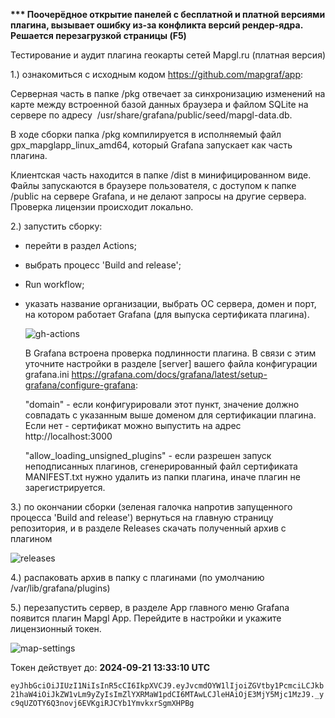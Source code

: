 <b>*** Поочерёдное открытие панелей с бесплатной и платной версиями плагина, вызывает ошибку из-за конфликта версий рендер-ядра. Решается перезагрузкой страницы (F5) </b>

Тестирование и аудит плагина геокарты сетей Mapgl.ru (платная версия)

1.) ознакомиться с исходным кодом https://github.com/mapgraf/app: 

Серверная часть в папке /pkg отвечает за синхронизацию изменений на карте между встроенной базой данных браузера и файлом SQLite на сервере по адресу  /usr/share/grafana/public/seed/mapgl-data.db. 

В ходе сборки папка /pkg компилируется в исполняемый файл gpx_mapglapp_linux_amd64, который Grafana запускает как часть плагина.    


Клиентская часть находится в папке /dist в минифицированном виде. Файлы запускаются в браузере пользователя, с доступом к папке /public на сервере Grafana, и не делают запросы на другие сервера. 
Проверка лицензии происходит локально.

2.) запустить сборку:
 - перейти в раздел Actions;
 - выбрать процесс 'Build and release';
 - Run workflow;
 - указать название организации, выбрать ОС сервера, домен и порт, на котором работает Grafana (для выпуска сертификата плагина). 
 
   ![gh-actions](https://github.com/user-attachments/assets/b207f89b-af09-46fc-983b-5245b832eaba)

     
   В Grafana встроена проверка подлинности плагина. В связи с этим уточните настройки в разделе [server] вашего файла конфигурации grafana.ini https://grafana.com/docs/grafana/latest/setup-grafana/configure-grafana:
   
    "domain" - если конфигурировали этот пункт, значение должно совпадать с указанным выше доменом для сертификации плагина. Если нет - сертификат можно выпустить на адрес http://localhost:3000
   
    "allow_loading_unsigned_plugins" - если разрешен запуск неподписанных плагинов, сгенерированный файл сертификата MANIFEST.txt нужно удалить из папки плагина, иначе плагин не зарегистрируется.
    

3.) по окончании сборки (зеленая галочка напротив запущенного процесса 'Build and release') вернуться на главную страницу репозитория, и в разделе Releases скачать полученный архив с плагином

![releases](https://github.com/user-attachments/assets/9c1cbebd-38c8-47f1-9b84-821d4be34f0f)

4.) распаковать архив в папку с плагинами (по умолчанию /var/lib/grafana/plugins)

5.) перезапустить сервер, в разделе App главного меню Grafana появится плагин Mapgl App. Перейдите в настройки и укажите лицензионный токен.

![map-settings](https://github.com/user-attachments/assets/03507bc4-77b1-429a-a8d9-61f2dd60487b)

Токен действует до: <b>2024-09-21 13:33:10 UTC</b>

```eyJhbGciOiJIUzI1NiIsInR5cCI6IkpXVCJ9.eyJvcmdOYW1lIjoiZGVtby1PcmciLCJkb21haW4iOiJkZW1vLm9yZyIsImZlYXRMaW1pdCI6MTAwLCJleHAiOjE3MjY5Mjc1MzJ9._yc9qUZOTY6Q3novj6EVKgiRJCYb1YmvkxrSgmXHPBg```


